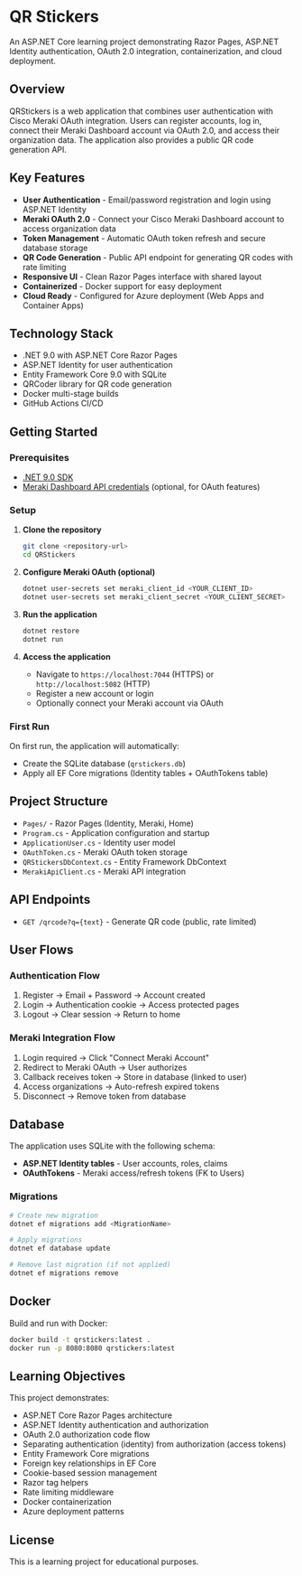 # QR Stickers

An ASP.NET Core learning project demonstrating Razor Pages, ASP.NET Identity authentication, OAuth 2.0 integration, containerization, and cloud deployment.

## Overview

QRStickers is a web application that combines user authentication with Cisco Meraki OAuth integration. Users can register accounts, log in, connect their Meraki Dashboard account via OAuth 2.0, and access their organization data. The application also provides a public QR code generation API.

## Key Features

- **User Authentication** - Email/password registration and login using ASP.NET Identity
- **Meraki OAuth 2.0** - Connect your Cisco Meraki Dashboard account to access organization data
- **Token Management** - Automatic OAuth token refresh and secure database storage
- **QR Code Generation** - Public API endpoint for generating QR codes with rate limiting
- **Responsive UI** - Clean Razor Pages interface with shared layout
- **Containerized** - Docker support for easy deployment
- **Cloud Ready** - Configured for Azure deployment (Web Apps and Container Apps)

## Technology Stack

- .NET 9.0 with ASP.NET Core Razor Pages
- ASP.NET Identity for user authentication
- Entity Framework Core 9.0 with SQLite
- QRCoder library for QR code generation
- Docker multi-stage builds
- GitHub Actions CI/CD

## Getting Started

### Prerequisites

- [.NET 9.0 SDK](https://dotnet.microsoft.com/download/dotnet/9.0)
- [Meraki Dashboard API credentials](https://developer.cisco.com/meraki/api-v1/) (optional, for OAuth features)

### Setup

1. **Clone the repository**
   ```bash
   git clone <repository-url>
   cd QRStickers
   ```

2. **Configure Meraki OAuth (optional)**
   ```bash
   dotnet user-secrets set meraki_client_id <YOUR_CLIENT_ID>
   dotnet user-secrets set meraki_client_secret <YOUR_CLIENT_SECRET>
   ```

3. **Run the application**
   ```bash
   dotnet restore
   dotnet run
   ```

4. **Access the application**
   - Navigate to `https://localhost:7044` (HTTPS) or `http://localhost:5082` (HTTP)
   - Register a new account or login
   - Optionally connect your Meraki account via OAuth

### First Run

On first run, the application will automatically:
- Create the SQLite database (`qrstickers.db`)
- Apply all EF Core migrations (Identity tables + OAuthTokens table)

## Project Structure

- `Pages/` - Razor Pages (Identity, Meraki, Home)
- `Program.cs` - Application configuration and startup
- `ApplicationUser.cs` - Identity user model
- `OAuthToken.cs` - Meraki OAuth token storage
- `QRStickersDbContext.cs` - Entity Framework DbContext
- `MerakiApiClient.cs` - Meraki API integration

## API Endpoints

- `GET /qrcode?q={text}` - Generate QR code (public, rate limited)

## User Flows

### Authentication Flow
1. Register → Email + Password → Account created
2. Login → Authentication cookie → Access protected pages
3. Logout → Clear session → Return to home

### Meraki Integration Flow
1. Login required → Click "Connect Meraki Account"
2. Redirect to Meraki OAuth → User authorizes
3. Callback receives token → Store in database (linked to user)
4. Access organizations → Auto-refresh expired tokens
5. Disconnect → Remove token from database

## Database

The application uses SQLite with the following schema:
- **ASP.NET Identity tables** - User accounts, roles, claims
- **OAuthTokens** - Meraki access/refresh tokens (FK to Users)

### Migrations

```bash
# Create new migration
dotnet ef migrations add <MigrationName>

# Apply migrations
dotnet ef database update

# Remove last migration (if not applied)
dotnet ef migrations remove
```

## Docker

Build and run with Docker:

```bash
docker build -t qrstickers:latest .
docker run -p 8080:8080 qrstickers:latest
```

## Learning Objectives

This project demonstrates:
- ASP.NET Core Razor Pages architecture
- ASP.NET Identity authentication and authorization
- OAuth 2.0 authorization code flow
- Separating authentication (identity) from authorization (access tokens)
- Entity Framework Core migrations
- Foreign key relationships in EF Core
- Cookie-based session management
- Razor tag helpers
- Rate limiting middleware
- Docker containerization
- Azure deployment patterns

## License

This is a learning project for educational purposes.